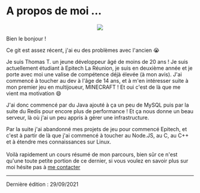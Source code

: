 # A propos de moi ...

<p align="center">
    <img src="https://github-readme-stats.vercel.app/api?username=Twixer10&show_icons=true&count_private=true&theme=dark"/>
</p>

Bien le bonjour !

Ce git est assez récent, j'ai eu des problèmes avec l'ancien :sob:

Je suis Thomas T. un jeune développeur âgé de moins de 20 ans !
Je suis actuellement étudiant à Epitech La Réunion, je suis en deuxième année et je porte avec moi une valise de compétence déjà élevée (à mon avis).
J'ai commencé à toucher au dev à l'âge de 14 ans, et à m'en intéresser suite à mon premier jeu en multijoueur, MINECRAFT ! Et oui c'est de là que me vient ma motivation :smile:

J'ai donc commencé par du Java ajouté à ça un peu de MySQL puis par la suite du Redis pour encore plus de performance ! Et ça nous donne un beau serveur, là où j'ai un peu appris à gérer une infrastructure.

Par la suite j'ai abandonné mes projets de jeu pour commencé Epitech, et c'est à partir de là que j'ai commencé à toucher au Node.JS, au C, au C++ et à étendre mes connaissances sur Linux.  
<br>
Voilà rapidement un cours résumé de mon parcours, bien sûr ce n'est qu'une toute petite portion de ce dernier, si vous voulez en savoir plus sur moi hésite pas à [me contacter](mailto:tom.26.tec@gmail.com) 

-----

Dernière édition : 29/09/2021
